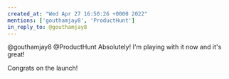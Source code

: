 ```yaml
---
created_at: "Wed Apr 27 16:50:26 +0000 2022"
mentions: ['gouthamjay8', 'ProductHunt']
in_reply_to: @gouthamjay8
---
```


@gouthamjay8 @ProductHunt Absolutely! I'm playing with it now and it's great!

Congrats on the launch!